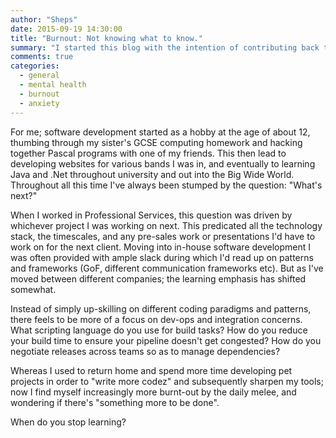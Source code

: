```yaml
---
author: "Sheps"
date: 2015-09-19 14:30:00
title: "Burnout: Not knowing what to know."
summary: "I started this blog with the intention of contributing back to the community any thoughts and learnin's I've picked up over the years. The main problem with this is that I get the impression everything has already been discussed, debated and blogged about to the point of exhaustion. So what's left to contribute?"
comments: true
categories:
  - general
  - mental health
  - burnout
  - anxiety
---
```


For me; software development started as a hobby at the age of about 12, thumbing through my sister's GCSE computing homework and hacking together Pascal programs with one of my friends. This then lead to developing websites for various bands I was in, and eventually to learning Java and .Net throughout university and out into the Big Wide World. Throughout all this time I've always been stumped by the question: "What's next?"

When I worked in Professional Services, this question was driven by whichever project I was working on next. This predicated all the technology stack, the timescales, and any pre-sales work or presentations I'd have to work on for the next client. Moving into in-house software development I was often provided with ample slack during which I'd read up on patterns and frameworks (GoF, different communication frameworks etc). But as I've moved between different companies; the learning emphasis has shifted somewhat.

Instead of simply up-skilling on different coding paradigms and patterns, there feels to be more of a focus on dev-ops and integration concerns. What scripting language do you use for build tasks? How do you reduce your build time to ensure your pipeline doesn't get congested? How do you negotiate releases across teams so as to manage dependencies?

Whereas I used to return home and spend more time developing pet projects in order to "write more codez" and subsequently sharpen my tools; now I find myself increasingly more burnt-out by the daily melee, and wondering if there's "something more to be done".

When do you stop learning?

